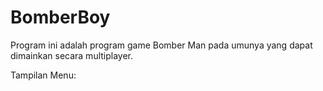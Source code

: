 # BomberBoy

Program ini adalah program game Bomber Man pada umunya yang dapat dimainkan secara multiplayer.

Tampilan Menu:
